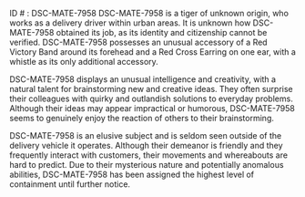 ID # : DSC-MATE-7958
DSC-MATE-7958 is a tiger of unknown origin, who works as a delivery driver within urban areas. It is unknown how DSC-MATE-7958 obtained its job, as its identity and citizenship cannot be verified. DSC-MATE-7958 possesses an unusual accessory of a Red Victory Band around its forehead and a Red Cross Earring on one ear, with a whistle as its only additional accessory.

DSC-MATE-7958 displays an unusual intelligence and creativity, with a natural talent for brainstorming new and creative ideas. They often surprise their colleagues with quirky and outlandish solutions to everyday problems. Although their ideas may appear impractical or humorous, DSC-MATE-7958 seems to genuinely enjoy the reaction of others to their brainstorming.

DSC-MATE-7958 is an elusive subject and is seldom seen outside of the delivery vehicle it operates. Although their demeanor is friendly and they frequently interact with customers, their movements and whereabouts are hard to predict. Due to their mysterious nature and potentially anomalous abilities, DSC-MATE-7958 has been assigned the highest level of containment until further notice.